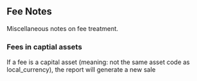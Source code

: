 ## Fee Notes
Miscellaneous notes on fee treatment.

### Fees in captial assets
If a fee is a capital asset (meaning: not the same asset code as local_currency), the report will generate a new sale